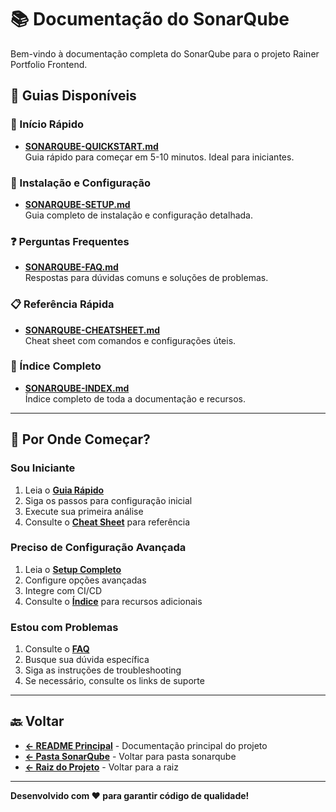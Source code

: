 # 📚 Documentação do SonarQube

Bem-vindo à documentação completa do SonarQube para o projeto Rainer Portfolio Frontend.

## 📖 Guias Disponíveis

### 🚀 Início Rápido
- **[SONARQUBE-QUICKSTART.md](./SONARQUBE-QUICKSTART.md)**  
  Guia rápido para começar em 5-10 minutos. Ideal para iniciantes.

### 🔧 Instalação e Configuração
- **[SONARQUBE-SETUP.md](./SONARQUBE-SETUP.md)**  
  Guia completo de instalação e configuração detalhada.

### ❓ Perguntas Frequentes
- **[SONARQUBE-FAQ.md](./SONARQUBE-FAQ.md)**  
  Respostas para dúvidas comuns e soluções de problemas.

### 📋 Referência Rápida
- **[SONARQUBE-CHEATSHEET.md](./SONARQUBE-CHEATSHEET.md)**  
  Cheat sheet com comandos e configurações úteis.

### 📍 Índice Completo
- **[SONARQUBE-INDEX.md](./SONARQUBE-INDEX.md)**  
  Índice completo de toda a documentação e recursos.

---

## 🎯 Por Onde Começar?

### Sou Iniciante
1. Leia o **[Guia Rápido](./SONARQUBE-QUICKSTART.md)**
2. Siga os passos para configuração inicial
3. Execute sua primeira análise
4. Consulte o **[Cheat Sheet](./SONARQUBE-CHEATSHEET.md)** para referência

### Preciso de Configuração Avançada
1. Leia o **[Setup Completo](./SONARQUBE-SETUP.md)**
2. Configure opções avançadas
3. Integre com CI/CD
4. Consulte o **[Índice](./SONARQUBE-INDEX.md)** para recursos adicionais

### Estou com Problemas
1. Consulte o **[FAQ](./SONARQUBE-FAQ.md)**
2. Busque sua dúvida específica
3. Siga as instruções de troubleshooting
4. Se necessário, consulte os links de suporte

---

## 🔙 Voltar

- **[← README Principal](../../README.md)** - Documentação principal do projeto
- **[← Pasta SonarQube](../)** - Voltar para pasta sonarqube
- **[← Raiz do Projeto](../../)** - Voltar para a raiz

---

**Desenvolvido com ❤️ para garantir código de qualidade!**

